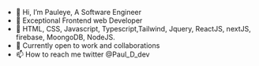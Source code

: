 - 👋 Hi, I’m Pauleye, A Software Engineer 
- 👀 Exceptional Frontend web Developer
- 🌱 HTML, CSS, Javascript, Typescript,Tailwind, Jquery, ReactJS, nextJS, firebase, MoongoDB, NodeJS.
- 💞️ Currently open to work and collaborations
- 📫 How to reach me twitter @Paul_D_dev

<!---
Pauleye12/Pauleye12 is a ✨ special ✨ repository because its `README.md` (this file) appears on your GitHub profile.
You can click the Preview link to take a look at your changes.
--->
